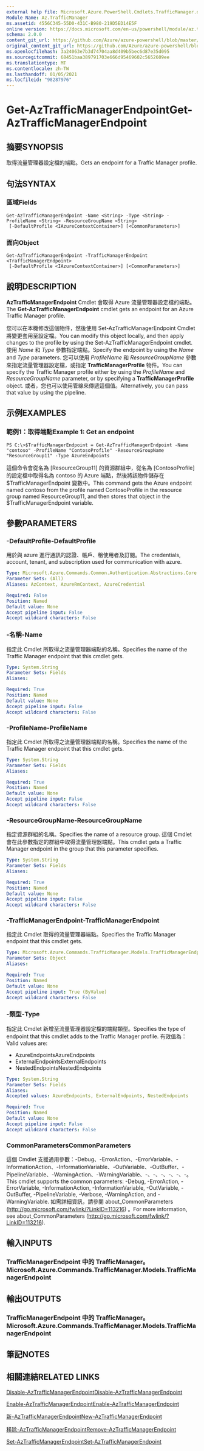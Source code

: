 ```yaml
---
external help file: Microsoft.Azure.PowerShell.Cmdlets.TrafficManager.dll-Help.xml
Module Name: Az.TrafficManager
ms.assetid: 4556C345-55D0-431C-B980-219D5ED14E5F
online version: https://docs.microsoft.com/en-us/powershell/module/az.trafficmanager/get-aztrafficmanagerendpoint
schema: 2.0.0
content_git_url: https://github.com/Azure/azure-powershell/blob/master/src/TrafficManager/TrafficManager/help/Get-AzTrafficManagerEndpoint.md
original_content_git_url: https://github.com/Azure/azure-powershell/blob/master/src/TrafficManager/TrafficManager/help/Get-AzTrafficManagerEndpoint.md
ms.openlocfilehash: 3a24063e7b3d74704aa8d409b5bec6d87e35d095
ms.sourcegitcommit: 68451baa389791703e666d95469602c5652609ee
ms.translationtype: MT
ms.contentlocale: zh-TW
ms.lasthandoff: 01/05/2021
ms.locfileid: "98287976"
---
```

# <span data-ttu-id="4a76c-101">Get-AzTrafficManagerEndpoint</span><span class="sxs-lookup"><span data-stu-id="4a76c-101">Get-AzTrafficManagerEndpoint</span></span>

## <span data-ttu-id="4a76c-102">摘要</span><span class="sxs-lookup"><span data-stu-id="4a76c-102">SYNOPSIS</span></span>
<span data-ttu-id="4a76c-103">取得流量管理器設定檔的端點。</span><span class="sxs-lookup"><span data-stu-id="4a76c-103">Gets an endpoint for a Traffic Manager profile.</span></span>

## <span data-ttu-id="4a76c-104">句法</span><span class="sxs-lookup"><span data-stu-id="4a76c-104">SYNTAX</span></span>

### <span data-ttu-id="4a76c-105">區域</span><span class="sxs-lookup"><span data-stu-id="4a76c-105">Fields</span></span>
```
Get-AzTrafficManagerEndpoint -Name <String> -Type <String> -ProfileName <String> -ResourceGroupName <String>
 [-DefaultProfile <IAzureContextContainer>] [<CommonParameters>]
```

### <span data-ttu-id="4a76c-106">面向</span><span class="sxs-lookup"><span data-stu-id="4a76c-106">Object</span></span>
```
Get-AzTrafficManagerEndpoint -TrafficManagerEndpoint <TrafficManagerEndpoint>
 [-DefaultProfile <IAzureContextContainer>] [<CommonParameters>]
```

## <span data-ttu-id="4a76c-107">說明</span><span class="sxs-lookup"><span data-stu-id="4a76c-107">DESCRIPTION</span></span>
<span data-ttu-id="4a76c-108">**AzTrafficManagerEndpoint** Cmdlet 會取得 Azure 流量管理器設定檔的端點。</span><span class="sxs-lookup"><span data-stu-id="4a76c-108">The **Get-AzTrafficManagerEndpoint** cmdlet gets an endpoint for an Azure Traffic Manager profile.</span></span>

<span data-ttu-id="4a76c-109">您可以在本機修改這個物件，然後使用 Set-AzTrafficManagerEndpoint Cmdlet 將變更套用至設定檔。</span><span class="sxs-lookup"><span data-stu-id="4a76c-109">You can modify this object locally, and then apply changes to the profile by using the Set-AzTrafficManagerEndpoint cmdlet.</span></span>
<span data-ttu-id="4a76c-110">使用 *Name* 和 *Type* 參數指定端點。</span><span class="sxs-lookup"><span data-stu-id="4a76c-110">Specify the endpoint by using the *Name* and *Type* parameters.</span></span>
<span data-ttu-id="4a76c-111">您可以使用 *ProfileName* 和 *ResourceGroupName* 參數來指定流量管理器設定檔，或指定 **TrafficManagerProfile** 物件。</span><span class="sxs-lookup"><span data-stu-id="4a76c-111">You can specify the Traffic Manager profile either by using the *ProfileName* and *ResourceGroupName* parameter, or by specifying a **TrafficManagerProfile** object.</span></span>
<span data-ttu-id="4a76c-112">或者，您也可以使用管線來傳遞這個值。</span><span class="sxs-lookup"><span data-stu-id="4a76c-112">Alternatively, you can pass that value by using the pipeline.</span></span>

## <span data-ttu-id="4a76c-113">示例</span><span class="sxs-lookup"><span data-stu-id="4a76c-113">EXAMPLES</span></span>

### <span data-ttu-id="4a76c-114">範例1：取得端點</span><span class="sxs-lookup"><span data-stu-id="4a76c-114">Example 1: Get an endpoint</span></span>
```
PS C:\>$TrafficManagerEndpoint = Get-AzTrafficManagerEndpoint -Name "contoso" -ProfileName "ContosoProfile" -ResourceGroupName "ResourceGroup11" -Type AzureEndpoints
```

<span data-ttu-id="4a76c-115">這個命令會從名為 [ResourceGroup11] 的資源群組中，從名為 [ContosoProfile] 的設定檔中取得名為 contoso 的 Azure 端點，然後將該物件儲存在 $TrafficManagerEndpoint 變數中。</span><span class="sxs-lookup"><span data-stu-id="4a76c-115">This command gets the Azure endpoint named contoso from the profile named ContosoProfile in the resource group named ResourceGroup11, and then stores that object in the $TrafficManagerEndpoint variable.</span></span>

## <span data-ttu-id="4a76c-116">參數</span><span class="sxs-lookup"><span data-stu-id="4a76c-116">PARAMETERS</span></span>

### <span data-ttu-id="4a76c-117">-DefaultProfile</span><span class="sxs-lookup"><span data-stu-id="4a76c-117">-DefaultProfile</span></span>
<span data-ttu-id="4a76c-118">用於與 azure 進行通訊的認證、帳戶、租使用者及訂閱。</span><span class="sxs-lookup"><span data-stu-id="4a76c-118">The credentials, account, tenant, and subscription used for communication with azure.</span></span>

```yaml
Type: Microsoft.Azure.Commands.Common.Authentication.Abstractions.Core.IAzureContextContainer
Parameter Sets: (All)
Aliases: AzContext, AzureRmContext, AzureCredential

Required: False
Position: Named
Default value: None
Accept pipeline input: False
Accept wildcard characters: False
```

### <span data-ttu-id="4a76c-119">-名稱</span><span class="sxs-lookup"><span data-stu-id="4a76c-119">-Name</span></span>
<span data-ttu-id="4a76c-120">指定此 Cmdlet 所取得之流量管理器端點的名稱。</span><span class="sxs-lookup"><span data-stu-id="4a76c-120">Specifies the name of the Traffic Manager endpoint that this cmdlet gets.</span></span>

```yaml
Type: System.String
Parameter Sets: Fields
Aliases:

Required: True
Position: Named
Default value: None
Accept pipeline input: False
Accept wildcard characters: False
```

### <span data-ttu-id="4a76c-121">-ProfileName</span><span class="sxs-lookup"><span data-stu-id="4a76c-121">-ProfileName</span></span>
<span data-ttu-id="4a76c-122">指定此 Cmdlet 所取得之流量管理器端點的名稱。</span><span class="sxs-lookup"><span data-stu-id="4a76c-122">Specifies the name of the Traffic Manager endpoint that this cmdlet gets.</span></span>

```yaml
Type: System.String
Parameter Sets: Fields
Aliases:

Required: True
Position: Named
Default value: None
Accept pipeline input: False
Accept wildcard characters: False
```

### <span data-ttu-id="4a76c-123">-ResourceGroupName</span><span class="sxs-lookup"><span data-stu-id="4a76c-123">-ResourceGroupName</span></span>
<span data-ttu-id="4a76c-124">指定資源群組的名稱。</span><span class="sxs-lookup"><span data-stu-id="4a76c-124">Specifies the name of a resource group.</span></span>
<span data-ttu-id="4a76c-125">這個 Cmdlet 會在此參數指定的群組中取得流量管理器端點。</span><span class="sxs-lookup"><span data-stu-id="4a76c-125">This cmdlet gets a Traffic Manager endpoint in the group that this parameter specifies.</span></span>

```yaml
Type: System.String
Parameter Sets: Fields
Aliases:

Required: True
Position: Named
Default value: None
Accept pipeline input: False
Accept wildcard characters: False
```

### <span data-ttu-id="4a76c-126">-TrafficManagerEndpoint</span><span class="sxs-lookup"><span data-stu-id="4a76c-126">-TrafficManagerEndpoint</span></span>
<span data-ttu-id="4a76c-127">指定此 Cmdlet 取得的流量管理器端點。</span><span class="sxs-lookup"><span data-stu-id="4a76c-127">Specifies the Traffic Manager endpoint that this cmdlet gets.</span></span>

```yaml
Type: Microsoft.Azure.Commands.TrafficManager.Models.TrafficManagerEndpoint
Parameter Sets: Object
Aliases:

Required: True
Position: Named
Default value: None
Accept pipeline input: True (ByValue)
Accept wildcard characters: False
```

### <span data-ttu-id="4a76c-128">-類型</span><span class="sxs-lookup"><span data-stu-id="4a76c-128">-Type</span></span>
<span data-ttu-id="4a76c-129">指定此 Cmdlet 新增至流量管理器設定檔的端點類型。</span><span class="sxs-lookup"><span data-stu-id="4a76c-129">Specifies the type of endpoint that this cmdlet adds to the Traffic Manager profile.</span></span>
<span data-ttu-id="4a76c-130">有效值為：</span><span class="sxs-lookup"><span data-stu-id="4a76c-130">Valid values are:</span></span> 

- <span data-ttu-id="4a76c-131">AzureEndpoints</span><span class="sxs-lookup"><span data-stu-id="4a76c-131">AzureEndpoints</span></span>
- <span data-ttu-id="4a76c-132">ExternalEndpoints</span><span class="sxs-lookup"><span data-stu-id="4a76c-132">ExternalEndpoints</span></span>
- <span data-ttu-id="4a76c-133">NestedEndpoints</span><span class="sxs-lookup"><span data-stu-id="4a76c-133">NestedEndpoints</span></span>

```yaml
Type: System.String
Parameter Sets: Fields
Aliases:
Accepted values: AzureEndpoints, ExternalEndpoints, NestedEndpoints

Required: True
Position: Named
Default value: None
Accept pipeline input: False
Accept wildcard characters: False
```

### <span data-ttu-id="4a76c-134">CommonParameters</span><span class="sxs-lookup"><span data-stu-id="4a76c-134">CommonParameters</span></span>
<span data-ttu-id="4a76c-135">這個 Cmdlet 支援通用參數：-Debug、-ErrorAction、-ErrorVariable、-InformationAction、-InformationVariable、-OutVariable、-OutBuffer、-PipelineVariable、-WarningAction、-WarningVariable、-、-、-、-、-、-。</span><span class="sxs-lookup"><span data-stu-id="4a76c-135">This cmdlet supports the common parameters: -Debug, -ErrorAction, -ErrorVariable, -InformationAction, -InformationVariable, -OutVariable, -OutBuffer, -PipelineVariable, -Verbose, -WarningAction, and -WarningVariable.</span></span> <span data-ttu-id="4a76c-136">如需詳細資訊，請參閱 about_CommonParameters (http://go.microsoft.com/fwlink/?LinkID=113216) 。</span><span class="sxs-lookup"><span data-stu-id="4a76c-136">For more information, see about_CommonParameters (http://go.microsoft.com/fwlink/?LinkID=113216).</span></span>

## <span data-ttu-id="4a76c-137">輸入</span><span class="sxs-lookup"><span data-stu-id="4a76c-137">INPUTS</span></span>

### <span data-ttu-id="4a76c-138">TrafficManagerEndpoint 中的 TrafficManager。</span><span class="sxs-lookup"><span data-stu-id="4a76c-138">Microsoft.Azure.Commands.TrafficManager.Models.TrafficManagerEndpoint</span></span>

## <span data-ttu-id="4a76c-139">輸出</span><span class="sxs-lookup"><span data-stu-id="4a76c-139">OUTPUTS</span></span>

### <span data-ttu-id="4a76c-140">TrafficManagerEndpoint 中的 TrafficManager。</span><span class="sxs-lookup"><span data-stu-id="4a76c-140">Microsoft.Azure.Commands.TrafficManager.Models.TrafficManagerEndpoint</span></span>

## <span data-ttu-id="4a76c-141">筆記</span><span class="sxs-lookup"><span data-stu-id="4a76c-141">NOTES</span></span>

## <span data-ttu-id="4a76c-142">相關連結</span><span class="sxs-lookup"><span data-stu-id="4a76c-142">RELATED LINKS</span></span>

[<span data-ttu-id="4a76c-143">Disable-AzTrafficManagerEndpoint</span><span class="sxs-lookup"><span data-stu-id="4a76c-143">Disable-AzTrafficManagerEndpoint</span></span>](./Disable-AzTrafficManagerEndpoint.md)

[<span data-ttu-id="4a76c-144">Enable-AzTrafficManagerEndpoint</span><span class="sxs-lookup"><span data-stu-id="4a76c-144">Enable-AzTrafficManagerEndpoint</span></span>](./Enable-AzTrafficManagerEndpoint.md)

[<span data-ttu-id="4a76c-145">新-AzTrafficManagerEndpoint</span><span class="sxs-lookup"><span data-stu-id="4a76c-145">New-AzTrafficManagerEndpoint</span></span>](./New-AzTrafficManagerEndpoint.md)

[<span data-ttu-id="4a76c-146">移除-AzTrafficManagerEndpoint</span><span class="sxs-lookup"><span data-stu-id="4a76c-146">Remove-AzTrafficManagerEndpoint</span></span>](./Remove-AzTrafficManagerEndpoint.md)

[<span data-ttu-id="4a76c-147">Set-AzTrafficManagerEndpoint</span><span class="sxs-lookup"><span data-stu-id="4a76c-147">Set-AzTrafficManagerEndpoint</span></span>](./Set-AzTrafficManagerEndpoint.md)


